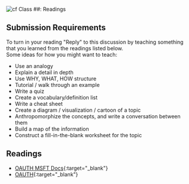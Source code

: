 ![cf](http://i.imgur.com/7v5ASc8.png) Class ##: Readings

## Submission Requirements

To turn in your reading "Reply" to this discussion by teaching something that you learned from the 
readings listed below.
<br />
Some ideas for how you might want to teach:
- Use an analogy
- Explain a detail in depth
- Use WHY, WHAT, HOW structure
- Tutorial / walk through an example
- Write a quiz
- Create a vocabulary/definition list
- Write a cheat sheet
- Create a diagram / visualization / cartoon of a topic
- Anthropomorphize the concepts, and write a conversation between them
- Build a map of the information
- Construct a fill-in-the-blank worksheet for the topic

## Readings
- [OAUTH MSFT Docs](https://docs.microsoft.com/en-us/aspnet/core/security/authentication/social/?view=aspnetcore-2.1){:target="_blank"}
- [OAUTH](https://www.jerriepelser.com/blog/authenticate-oauth-aspnet-core-2){:target="_blank"}
